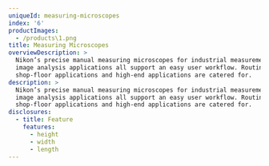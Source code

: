 ```yaml
---
uniqueId: measuring-microscopes
index: '6'
productImages:
  - /products\1.png
title: Measuring Microscopes
overviewDescription: >
  Nikon’s precise manual measuring microscopes for industrial measurement and
  image analysis applications all support an easy user workflow. Routine
  shop-floor applications and high-end applications are catered for.
description: >
  Nikon’s precise manual measuring microscopes for industrial measurement and
  image analysis applications all support an easy user workflow. Routine
  shop-floor applications and high-end applications are catered for.
disclosures:
  - title: Feature
    features:
      - height
      - width
      - length
---
```


